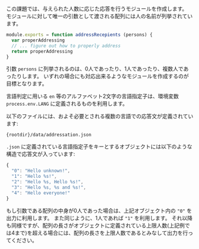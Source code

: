 この課題では、与えられた人数に応じた応答を行うモジュールを作成します。
モジュールに対して唯一の引数として渡される配列には人の名前が列挙されています。

```javascript
module.exports = function addressRecepients (persons) {
  var properAddressing
  // ... figure out how to properly address
  return properAddressing
}
```

引数 `persons` に列挙されるのは、0人であったり、1人であったり、複数人であったりします。
いずれの場合にも対応出来るようなモジュールを作成するのが目標となります。

言語判定に用いる `en` 等のアルファベット2文字の言語指定子は、環境変数 `process.env.LANG` に定義されるものを利用します。

以下のファイルには、およそ必要とされる複数の言語での応答文が定義されています:

    {rootdir}/data/addressation.json

`.json` に定義されている言語指定子をキーとするオブジェクトには以下のような構造で応答文が入っています:

```javascript
{
  "0": "Hello unknown!",
  "1": "Hello %s!",
  "2": "Hello %s, Hello %s!",
  "3": "Hello %s, %s and %s!",
  "4": "Hello everyone!"
}
```

もし引数である配列の中身が0人であった場合は、上記オブジェクト内の `"0"` を出力に利用します。
また同じように、1人であれば `"1"` を利用します。
それ以降も同様ですが、配列の長さがオブジェクトに定義されている上限人数(上記例では4まで)を超える場合には、配列の長さを上限人数であるとみなして出力を行ってください。
